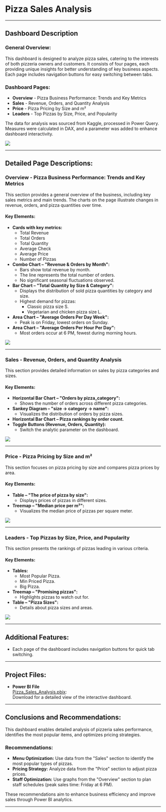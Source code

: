 # Pizza Sales Analysis

---

## Dashboard Description

### General Overview:
This dashboard is designed to analyze pizza sales, catering to the interests of both pizzeria owners and customers. It consists of four pages, each providing unique insights for better understanding of key business aspects. Each page includes navigation buttons for easy switching between tabs.

### Dashboard Pages:
- **Overview** - Pizza Business Performance: Trends and Key Metrics
- **Sales** - Revenue, Orders, and Quantity Analysis
- **Price** - Pizza Pricing by Size and m²
- **Leaders** - Top Pizzas by Size, Price, and Popularity

The data for analysis was sourced from Kaggle, processed in Power Query. Measures were calculated in DAX, and a parameter was added to enhance dashboard interactivity.

![](https://github.com/Valentyna-Lychko/Power-BI/blob/main/Dashboard_Images/Pizza_All.png)

---

## Detailed Page Descriptions:

### Overview - Pizza Business Performance: Trends and Key Metrics
This section provides a general overview of the business, including key sales metrics and main trends. The charts on the page illustrate changes in revenue, orders, and pizza quantities over time.

#### Key Elements:
- **Cards with key metrics:**
  - Total Revenue
  - Total Orders
  - Total Quantity
  - Average Check
  - Average Price
  - Number of Pizzas
- **Combo Chart – "Revenue & Orders by Month":**
  - Bars show total revenue by month.
  - The line represents the total number of orders.
  - No significant seasonal fluctuations observed.
- **Bar Chart – "Total Quantity by Size & Category":**
  - Displays the distribution of sold pizza quantities by category and size.
  - Highest demand for pizzas:
    - Classic pizza size S.
    - Vegetarian and chicken pizza size L.
- **Area Chart – "Average Orders Per Day Week":**
  - Peak is on Friday, lowest orders on Sunday.
- **Area Chart – "Average Orders Per Hour Per Day":**
  - Most orders occur at 6 PM, fewest during morning hours.

![](https://github.com/Valentyna-Lychko/Power-BI/blob/main/Dashboard_Images/Pizza_Overview.png)

---

### Sales - Revenue, Orders, and Quantity Analysis
This section provides detailed information on sales by pizza categories and sizes.

#### Key Elements:
- **Horizontal Bar Chart – "Orders by pizza_category":**
  - Shows the number of orders across different pizza categories.
- **Sankey Diagram – "size → category → name":**
  - Visualizes the distribution of orders by pizza sizes.
- **Horizontal Bar Chart – Pizza rankings by order count.**
- **Toggle Buttons (Revenue, Orders, Quantity):**
  - Switch the analytic parameter on the dashboard.

![](https://github.com/Valentyna-Lychko/Power-BI/blob/main/Dashboard_Images/Pizza_Sales.png)

---

### Price - Pizza Pricing by Size and m²
This section focuses on pizza pricing by size and compares pizza prices by area.

#### Key Elements:
- **Table – "The price of pizza by size":**
  - Displays prices of pizzas in different sizes.
- **Treemap – "Median price per m²":**
  - Visualizes the median price of pizzas per square meter.

![](https://github.com/Valentyna-Lychko/Power-BI/blob/main/Dashboard_Images/Pizza_Price.png)

---

### Leaders - Top Pizzas by Size, Price, and Popularity
This section presents the rankings of pizzas leading in various criteria.

#### Key Elements:
- **Tables:**
  - Most Popular Pizza.
  - Min Priced Pizza.
  - Big Pizza.
- **Treemap – "Promising pizzas":**
  - Highlights pizzas to watch out for.
- **Table – "Pizza Sizes":**
  - Details about pizza sizes and areas.

![](https://github.com/Valentyna-Lychko/Power-BI/blob/main/Dashboard_Images/Pizza_Leaders.png)

---

## Additional Features:
- Each page of the dashboard includes navigation buttons for quick tab switching.

---

## Project Files:

- **Power BI File**  
[Pizza_Sales_Analysis.pbix](https://github.com/Valentyna-Lychko/Power-BI/blob/main/Dashboards/Pizza_Sales_Analysis.pbix):  
Download for a detailed view of the interactive dashboard.

---

## Conclusions and Recommendations:
This dashboard enables detailed analysis of pizzeria sales performance, identifies the most popular items, and optimizes pricing strategies.

### Recommendations:
- **Menu Optimization:** Use data from the "Sales" section to identify the most popular types of pizzas.
- **Pricing Strategy:** Analyze data from the "Price" section to adjust pizza prices.
- **Staff Optimization:** Use graphs from the "Overview" section to plan staff schedules (peak sales time: Friday at 6 PM).

These recommendations aim to enhance business efficiency and improve sales through Power BI analytics.

---



